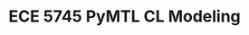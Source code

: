 
ECE 5745 PyMTL CL Modeling
==========================================================================

